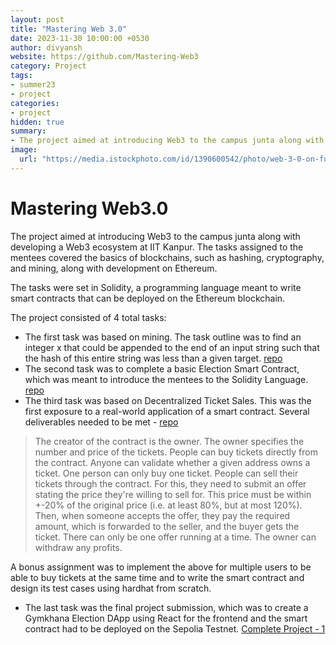 ```yaml
---
layout: post
title: "Mastering Web 3.0"
date: 2023-11-30 10:00:00 +0530
author: divyansh
website: https://github.com/Mastering-Web3
category: Project
tags:
- summer23
- project
categories:
- project
hidden: true
summary:
- The project aimed at introducing Web3 to the campus junta along with developing a Web3 ecosystem at IIT Kanpur.
image:
  url: "https://media.istockphoto.com/id/1390600542/photo/web-3-0-on-futuristic-electronic-board-background-technology-of-decentralized-social-network.jpg?s=612x612&w=0&k=20&c=yCdlN3JwukdmGYM9ncUE16wTSiQYuNpSVCD6dxBIkYE="
---
```


# Mastering Web3.0

The project aimed at introducing Web3 to the campus junta along with developing a Web3 ecosystem at IIT Kanpur. The tasks assigned to the mentees covered the basics of blockchains, such as hashing, cryptography, and mining, along with development on Ethereum.

The tasks were set in Solidity, a programming language meant to write smart contracts that can be deployed on the Ethereum blockchain. 

The project consisted of 4 total tasks:
- The first task was based on mining. The task outline was to find an integer x that could be appended to the end of an input string such that the hash of this entire string was less than a given target. [repo](https://github.com/Mastering-Web3/assignment1-mining-hash-brow)
- The second task was to complete a basic Election Smart Contract, which was meant to introduce the mentees to the Solidity Language. [repo](https://github.com/Mastering-Web3/assignment-2--solidity-hash-brow)
- The third task was based on Decentralized Ticket Sales. This was the first exposure to a real-world application of a smart contract. Several deliverables needed to be met - [repo](https://github.com/Mastering-Web3/assignment-3a-hash-brow)
> The creator of the contract is the owner.
The owner specifies the number and price of the tickets.
People can buy tickets directly from the contract.
Anyone can validate whether a given address owns a ticket.
One person can only buy one ticket.
People can sell their tickets through the contract. For this, they need to submit an offer stating the price they're willing to sell for. This price must be within +-20% of the original price (i.e. at least 80%, but at most 120%). Then, when someone accepts the offer, they pay the required amount, which is forwarded to the seller, and the buyer gets the ticket.
There can only be one offer running at a time.
The owner can withdraw any profits.

A bonus assignment was to implement the above for multiple users to be able to buy tickets at the same time and to write the smart contract and design its test cases using hardhat from scratch.

- The last task was the final project submission, which was to create a Gymkhana Election DApp using React for the frontend and the smart contract had to be deployed on the Sepolia Testnet. [Complete Project - 1](https://github.com/surya2003-real/Gymkhana-election-dapp)
